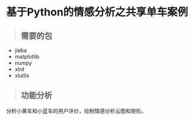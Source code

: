 # 基于Python的情感分析之共享单车案例

> ## 需要的包

- jieba
- matplotlib 
- numpy
- xlrd
- xlutils

> ## 功能分析

分析小黄车和小蓝车的用户评价，绘制情感分析云图和矩形。

